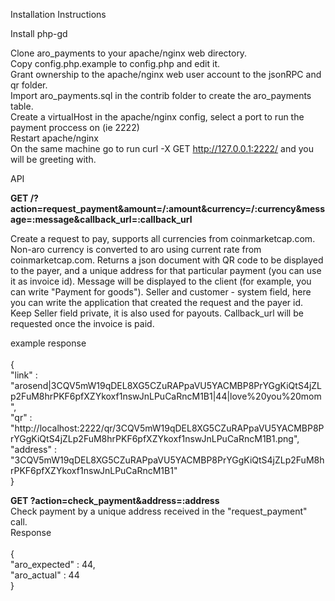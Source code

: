 Installation Instructions

Install php-gd

Clone aro_payments to your apache/nginx web directory.<br>
Copy config.php.example to config.php and edit it.<br>
Grant ownership to the apache/nginx web user account to the jsonRPC and qr folder.<br>
Import aro_payments.sql in the contrib folder to create the aro_payments table.<br>
Create a virtualHost in the apache/nginx config, select a port to run the payment proccess on (ie 2222)<br>
Restart apache/nginx<br>
On the same machine go to run curl -X GET http://127.0.0.1:2222/ and you will be greeting with.<br>

API<br>

<b>GET /?action=request_payment&amount=/:amount&currency=/:currency&message=:message&callback_url=:callback_url</b><br>

Create a request to pay, supports all currencies from coinmarketcap.com. Non-aro currency is converted to aro using current rate from coinmarketcap.com. Returns a json document with QR code to be displayed to the payer, and a unique address for that particular payment (you can use it as invoice id). Message will be displayed to the client (for example, you can write "Payment for goods"). Seller and customer - system field, here you can write the application that created the request and the payer id. Keep Seller field private, it is also used for payouts. Callback_url will be requested once the invoice is paid.<br>

example response<br>
<br>
	{	<br>
		"link" : "arosend|3CQV5mW19qDEL8XG5CZuRAPpaVU5YACMBP8PrYGgKiQtS4jZLp2FuM8hrPKF6pfXZYkoxf1nswJnLPuCaRncM1B1|44|love%20you%20mom",<br>
		"qr" : "http://localhost:2222/qr/3CQV5mW19qDEL8XG5CZuRAPpaVU5YACMBP8PrYGgKiQtS4jZLp2FuM8hrPKF6pfXZYkoxf1nswJnLPuCaRncM1B1.png",
		"address" : "3CQV5mW19qDEL8XG5CZuRAPpaVU5YACMBP8PrYGgKiQtS4jZLp2FuM8hrPKF6pfXZYkoxf1nswJnLPuCaRncM1B1"<br>
	}<br>


<b>GET ?action=check_payment&address=:address</b><br>
Check payment by a unique address received in the "request_payment" call.<br>
Response<br>
<br>
	{<br>
		"aro_expected" : 44,<br>
		"aro_actual" : 44<br>
	}<br>	
<br>